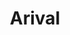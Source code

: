 ---
blog: https://medium.com/arivalbank/
facebook: https://facebook.com/ArivalBank
instagram: https://instagram.com/arivalbank/
linkedin: https://linkedin.com/company/arivalbank
logohandle: arival
sort: arival
title: Arival
twitter: https://x.com/arivalbank
website: https://arival.com/
---